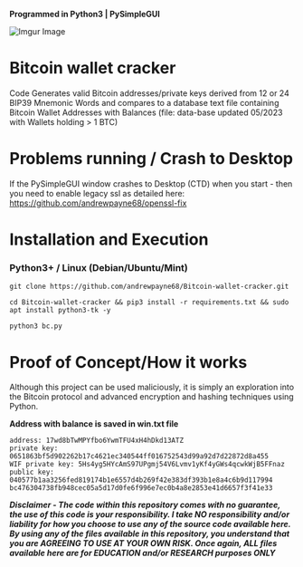 **Programmed in Python3 | PySimpleGUI**

![Imgur Image](http://i.imgur.com/rInHXVU.png)

# Bitcoin wallet cracker
Code Generates valid Bitcoin addresses/private keys derived from 12 or 24 BIP39 Mnemonic Words and compares to a database text file containing Bitcoin Wallet Addresses with Balances (file: data-base updated 05/2023 with Wallets holding > 1 BTC)


# Problems running / Crash to Desktop
If the PySimpleGUI window crashes to Desktop (CTD) when you start - then you need to enable legacy ssl as detailed here: https://github.com/andrewpayne68/openssl-fix



# Installation and Execution

### Python3+ / Linux (Debian/Ubuntu/Mint)

```
git clone https://github.com/andrewpayne68/Bitcoin-wallet-cracker.git
```
```
cd Bitcoin-wallet-cracker && pip3 install -r requirements.txt && sudo apt install python3-tk -y
```
```
python3 bc.py
```


# Proof of Concept/How it works
Although this project can be used maliciously, it is simply an exploration into the Bitcoin protocol and advanced encryption and hashing techniques using Python.




**Address with balance is saved in win.txt file**
```
address: 17wd8bTwMPYfbo6YwmTFU4xH4hDkd13ATZ
private key: 0651863bf5d902262b17c4621ec340544ff016752543d99a92d7d22872d8a455
WIF private key: 5Hs4yg5HYcAmS97UPgmj54V6Lvmv1yKf4yGWs4qcwkWjB5FFnaz
public key: 040577b1aa3256fed819174b1e6557d4b269f42e383df393b1e8a4c6b9d117994
bc476304738fb948cec05a5d17d0fe6f996e7ec0b4a8e2853e41d6657f3f41e33
```


***Disclaimer - The code within this repository comes with no guarantee, the use of this code is your responsibility. I take NO responsibility and/or liability for how you choose to use any of the source code available here. By using any of the files available in this repository, you understand that you are AGREEING TO USE AT YOUR OWN RISK. Once again, ALL files available here are for EDUCATION and/or RESEARCH purposes ONLY***


